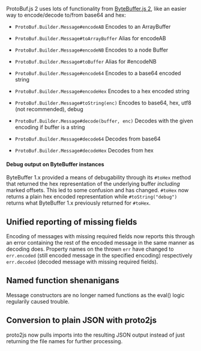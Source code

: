 ProtoBuf.js 2 uses lots of functionality from [ByteBuffer.js 2](https://github.com/dcodeIO/ByteBuffer.js), like an easier way to encode/decode to/from base64 and hex:

* `ProtoBuf.Builder.Message#encodeAB` Encodes to an ArrayBuffer  
* `ProtoBuf.Builder.Message#toArrayBuffer` Alias for encodeAB
* `ProtoBuf.Builder.Message#encodeNB` Encodes to a node Buffer  
* `ProtoBuf.Builder.Message#toBuffer` Alias for #encodeNB  
* `ProtoBuf.Builder.Message#encode64` Encodes to a base64 encoded string  
* `ProtoBuf.Builder.Message#encodeHex` Encodes to a hex encoded string  
* `ProtoBuf.Builder.Message#toString(enc)` Encodes to base64, hex, utf8 (not recommended), debug  

* `ProtoBuf.Builder.Message#decode(buffer, enc)` Decodes with the given encoding if buffer is a string  
* `ProtoBuf.Builder.Message#decode64` Decodes from base64  
* `ProtoBuf.Builder.Message#decodeHex` Decodes from hex

#### Debug output on ByteBuffer instances

ByteBuffer 1.x provided a means of debugability through its `#toHex` method that returned the hex representation of the underlying buffer *including* marked offsets. This led to some confusion and has changed. `#toHex` now returns a plain hex encoded representation while `#toString("debug")` returns what ByteBuffer 1.x previously returned for `#toHex`.

Unified reporting of missing fields
-----------------------------------
Encoding of messages with missing required fields now reports this through an error containing the rest of the encoded message in the same manner as decoding does. Property names on the thrown `err` have changed to `err.encoded` (still encoded message in the specified encoding) respectively `err.decoded` (decoded message with missing required fields).

Named function shenanigans
--------------------------
Message constructors are no longer named functions as the eval() logic regularily caused trouble.

Conversion to plain JSON with proto2js
--------------------------------------
proto2js now pulls imports into the resulting JSON output instead of just returning the file names for further processing.